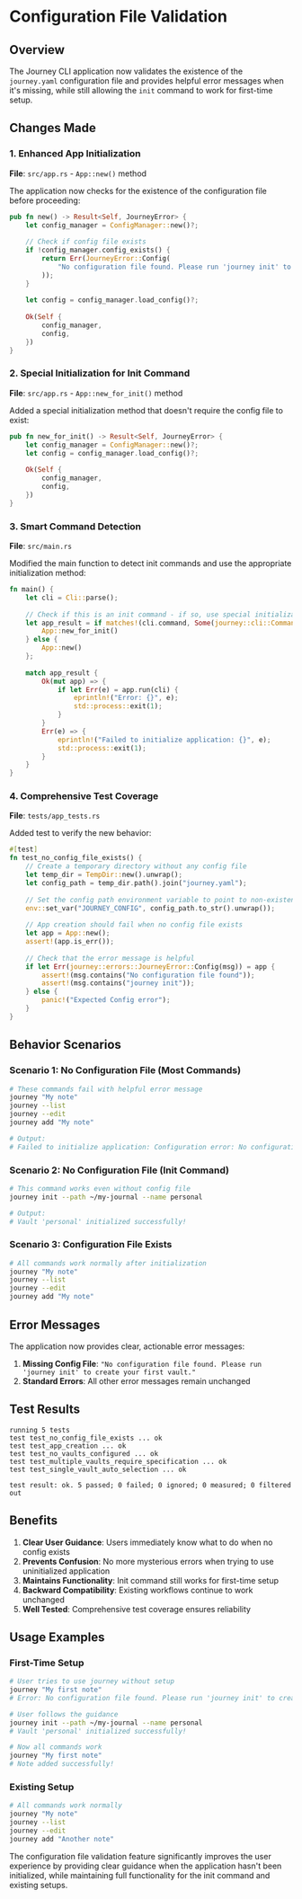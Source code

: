 # Configuration File Validation

## Overview

The Journey CLI application now validates the existence of the `journey.yaml` configuration file and provides helpful error messages when it's missing, while still allowing the `init` command to work for first-time setup.

## Changes Made

### 1. Enhanced App Initialization

**File**: `src/app.rs` - `App::new()` method

The application now checks for the existence of the configuration file before proceeding:

```rust
pub fn new() -> Result<Self, JourneyError> {
    let config_manager = ConfigManager::new()?;
    
    // Check if config file exists
    if !config_manager.config_exists() {
        return Err(JourneyError::Config(
            "No configuration file found. Please run 'journey init' to create your first vault.".to_string()
        ));
    }
    
    let config = config_manager.load_config()?;
    
    Ok(Self {
        config_manager,
        config,
    })
}
```

### 2. Special Initialization for Init Command

**File**: `src/app.rs` - `App::new_for_init()` method

Added a special initialization method that doesn't require the config file to exist:

```rust
pub fn new_for_init() -> Result<Self, JourneyError> {
    let config_manager = ConfigManager::new()?;
    let config = config_manager.load_config()?;
    
    Ok(Self {
        config_manager,
        config,
    })
}
```

### 3. Smart Command Detection

**File**: `src/main.rs`

Modified the main function to detect init commands and use the appropriate initialization method:

```rust
fn main() {
    let cli = Cli::parse();
    
    // Check if this is an init command - if so, use special initialization
    let app_result = if matches!(cli.command, Some(journey::cli::Commands::Init { .. })) {
        App::new_for_init()
    } else {
        App::new()
    };
    
    match app_result {
        Ok(mut app) => {
            if let Err(e) = app.run(cli) {
                eprintln!("Error: {}", e);
                std::process::exit(1);
            }
        }
        Err(e) => {
            eprintln!("Failed to initialize application: {}", e);
            std::process::exit(1);
        }
    }
}
```

### 4. Comprehensive Test Coverage

**File**: `tests/app_tests.rs`

Added test to verify the new behavior:

```rust
#[test]
fn test_no_config_file_exists() {
    // Create a temporary directory without any config file
    let temp_dir = TempDir::new().unwrap();
    let config_path = temp_dir.path().join("journey.yaml");
    
    // Set the config path environment variable to point to non-existent file
    env::set_var("JOURNEY_CONFIG", config_path.to_str().unwrap());
    
    // App creation should fail when no config file exists
    let app = App::new();
    assert!(app.is_err());
    
    // Check that the error message is helpful
    if let Err(journey::errors::JourneyError::Config(msg)) = app {
        assert!(msg.contains("No configuration file found"));
        assert!(msg.contains("journey init"));
    } else {
        panic!("Expected Config error");
    }
}
```

## Behavior Scenarios

### Scenario 1: No Configuration File (Most Commands)
```bash
# These commands fail with helpful error message
journey "My note"
journey --list
journey --edit
journey add "My note"

# Output:
# Failed to initialize application: Configuration error: No configuration file found. Please run 'journey init' to create your first vault.
```

### Scenario 2: No Configuration File (Init Command)
```bash
# This command works even without config file
journey init --path ~/my-journal --name personal

# Output:
# Vault 'personal' initialized successfully!
```

### Scenario 3: Configuration File Exists
```bash
# All commands work normally after initialization
journey "My note"
journey --list
journey --edit
journey add "My note"
```

## Error Messages

The application now provides clear, actionable error messages:

1. **Missing Config File**: `"No configuration file found. Please run 'journey init' to create your first vault."`
2. **Standard Errors**: All other error messages remain unchanged

## Test Results

```
running 5 tests
test test_no_config_file_exists ... ok
test test_app_creation ... ok
test test_no_vaults_configured ... ok
test test_multiple_vaults_require_specification ... ok
test test_single_vault_auto_selection ... ok

test result: ok. 5 passed; 0 failed; 0 ignored; 0 measured; 0 filtered out
```

## Benefits

1. **Clear User Guidance**: Users immediately know what to do when no config exists
2. **Prevents Confusion**: No more mysterious errors when trying to use uninitialized application
3. **Maintains Functionality**: Init command still works for first-time setup
4. **Backward Compatibility**: Existing workflows continue to work unchanged
5. **Well Tested**: Comprehensive test coverage ensures reliability

## Usage Examples

### First-Time Setup
```bash
# User tries to use journey without setup
journey "My first note"
# Error: No configuration file found. Please run 'journey init' to create your first vault.

# User follows the guidance
journey init --path ~/my-journal --name personal
# Vault 'personal' initialized successfully!

# Now all commands work
journey "My first note"
# Note added successfully!
```

### Existing Setup
```bash
# All commands work normally
journey "My note"
journey --list
journey --edit
journey add "Another note"
```

The configuration file validation feature significantly improves the user experience by providing clear guidance when the application hasn't been initialized, while maintaining full functionality for the init command and existing setups.
